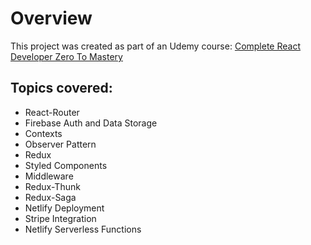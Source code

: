 # Overview
This project was created as part of an Udemy course:
[Complete React Developer Zero To Mastery](https://www.udemy.com/course/complete-react-developer-zero-to-mastery)

## Topics covered:
- React-Router
- Firebase Auth and Data Storage
- Contexts
- Observer Pattern
- Redux
- Styled Components
- Middleware
- Redux-Thunk
- Redux-Saga
- Netlify Deployment
- Stripe Integration
- Netlify Serverless Functions